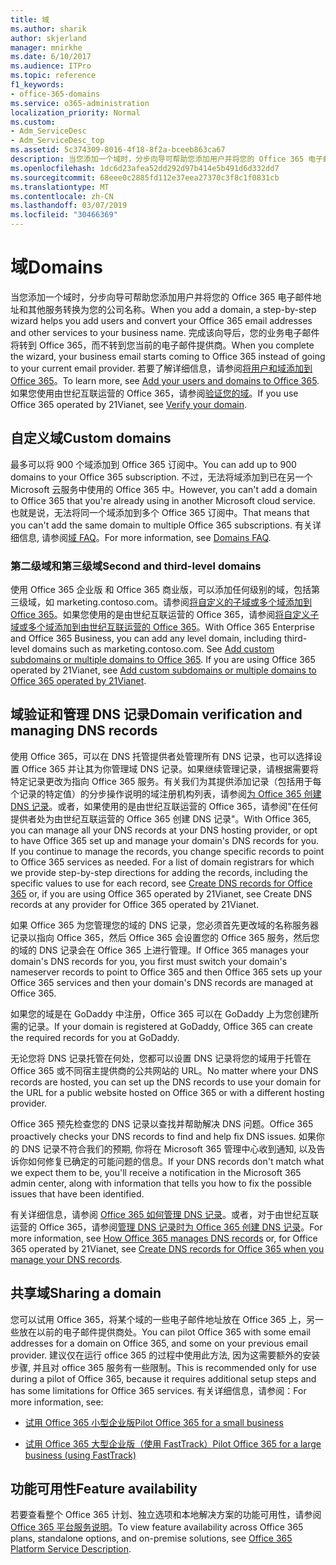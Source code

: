 ```yaml
---
title: 域
ms.author: sharik
author: skjerland
manager: mnirkhe
ms.date: 6/10/2017
ms.audience: ITPro
ms.topic: reference
f1_keywords:
- office-365-domains
ms.service: o365-administration
localization_priority: Normal
ms.custom:
- Adm_ServiceDesc
- Adm_ServiceDesc_top
ms.assetid: 5c374309-8016-4f18-8f2a-bceeb863ca67
description: 当您添加一个域时，分步向导可帮助您添加用户并将您的 Office 365 电子邮件地址和其他服务转换为您的公司名称。 完成该向导后，您的业务电子邮件将转到 Office 365，而不转到您当前的电子邮件提供商。 若要了解详细信息，请参阅将用户和域添加到 Office 365。 如果您使用由世纪互联运营的 Office 365，请参阅验证您的域。
ms.openlocfilehash: 1dc6d23afea52dd292d97b414e5b491d6d332dd7
ms.sourcegitcommit: 68eee0c2885fd112e37eea27370c3f8c1f0831cb
ms.translationtype: MT
ms.contentlocale: zh-CN
ms.lasthandoff: 03/07/2019
ms.locfileid: "30466369"
---
```

# <a name="domains"></a><span data-ttu-id="bc16d-106">域</span><span class="sxs-lookup"><span data-stu-id="bc16d-106">Domains</span></span>

<span data-ttu-id="bc16d-107">当您添加一个域时，分步向导可帮助您添加用户并将您的 Office 365 电子邮件地址和其他服务转换为您的公司名称。</span><span class="sxs-lookup"><span data-stu-id="bc16d-107">When you add a domain, a step-by-step wizard helps you add users and convert your Office 365 email addresses and other services to your business name.</span></span> <span data-ttu-id="bc16d-108">完成该向导后，您的业务电子邮件将转到 Office 365，而不转到您当前的电子邮件提供商。</span><span class="sxs-lookup"><span data-stu-id="bc16d-108">When you complete the wizard, your business email starts coming to Office 365 instead of going to your current email provider.</span></span> <span data-ttu-id="bc16d-109">若要了解详细信息，请参阅[将用户和域添加到 Office 365](https://support.office.com/article/6383f56d-3d09-4dcb-9b41-b5f5a5efd611)。</span><span class="sxs-lookup"><span data-stu-id="bc16d-109">To learn more, see [Add your users and domains to Office 365](https://support.office.com/article/6383f56d-3d09-4dcb-9b41-b5f5a5efd611).</span></span> <span data-ttu-id="bc16d-110">如果您使用由世纪互联运营的 Office 365，请参阅[验证您的域](http://go.microsoft.com/fwlink/?LinkID=733344&amp;clcid=0x409)。</span><span class="sxs-lookup"><span data-stu-id="bc16d-110">If you use Office 365 operated by 21Vianet, see [Verify your domain](http://go.microsoft.com/fwlink/?LinkID=733344&amp;clcid=0x409).</span></span>
  
## <a name="custom-domains"></a><span data-ttu-id="bc16d-111">自定义域</span><span class="sxs-lookup"><span data-stu-id="bc16d-111">Custom domains</span></span>
<span data-ttu-id="bc16d-112"><a name="BKMK_CustomDomains"> </a></span><span class="sxs-lookup"><span data-stu-id="bc16d-112"></span></span>

<span data-ttu-id="bc16d-113">最多可以将 900 个域添加到 Office 365 订阅中。</span><span class="sxs-lookup"><span data-stu-id="bc16d-113">You can add up to 900 domains to your Office 365 subscription.</span></span> <span data-ttu-id="bc16d-114">不过，无法将域添加到已在另一个 Microsoft 云服务中使用的 Office 365 中。</span><span class="sxs-lookup"><span data-stu-id="bc16d-114">However, you can't add a domain to Office 365 that you're already using in another Microsoft cloud service.</span></span> <span data-ttu-id="bc16d-115">也就是说，无法将同一个域添加到多个 Office 365 订阅中。</span><span class="sxs-lookup"><span data-stu-id="bc16d-115">That means that you can't add the same domain to multiple Office 365 subscriptions.</span></span> <span data-ttu-id="bc16d-116">有关详细信息, 请参阅[域 FAQ](https://support.office.com/en-us/article/Domains-FAQ-1272bad0-4bd4-4796-8005-67d6fb3afc5a)。</span><span class="sxs-lookup"><span data-stu-id="bc16d-116">For more information, see [Domains FAQ](https://support.office.com/en-us/article/Domains-FAQ-1272bad0-4bd4-4796-8005-67d6fb3afc5a).</span></span>
  
### <a name="second-and-third-level-domains"></a><span data-ttu-id="bc16d-117">第二级域和第三级域</span><span class="sxs-lookup"><span data-stu-id="bc16d-117">Second and third-level domains</span></span>
<span data-ttu-id="bc16d-118"><a name="BKMK_SecondAndThirdLevelDomains"> </a></span><span class="sxs-lookup"><span data-stu-id="bc16d-118"></span></span>

<span data-ttu-id="bc16d-p104">使用 Office 365 企业版 和 Office 365 商业版，可以添加任何级别的域，包括第三级域，如 marketing.contoso.com。请参阅[将自定义的子域或多个域添加到 Office 365](http://go.microsoft.com/fwlink/?LinkID=733345&amp;clcid=0x409)。如果您使用的是由世纪互联运营的 Office 365，请参阅[将自定义子域或多个域添加到由世纪互联运营的 Office 365](http://go.microsoft.com/fwlink/?LinkID=733346&amp;clcid=0x409)。</span><span class="sxs-lookup"><span data-stu-id="bc16d-p104">With Office 365 Enterprise and Office 365 Business, you can add any level domain, including third-level domains such as marketing.contoso.com. See [Add custom subdomains or multiple domains to Office 365](http://go.microsoft.com/fwlink/?LinkID=733345&amp;clcid=0x409). If you are using Office 365 operated by 21Vianet, see [Add custom subdomains or multiple domains to Office 365 operated by 21Vianet](http://go.microsoft.com/fwlink/?LinkID=733346&amp;clcid=0x409).</span></span>
  
## <a name="domain-verification-and-managing-dns-records"></a><span data-ttu-id="bc16d-122">域验证和管理 DNS 记录</span><span class="sxs-lookup"><span data-stu-id="bc16d-122">Domain verification and managing DNS records</span></span>
<span data-ttu-id="bc16d-123"><a name="BKMK_ManagingDNSRecords"> </a></span><span class="sxs-lookup"><span data-stu-id="bc16d-123"></span></span>

<span data-ttu-id="bc16d-p105">使用 Office 365，可以在 DNS 托管提供者处管理所有 DNS 记录，也可以选择设置 Office 365 并让其为你管理域 DNS 记录。如果继续管理记录，请根据需要将特定记录更改为指向 Office 365 服务。有关我们为其提供添加记录（包括用于每个记录的特定值）的分步操作说明的域注册机构列表，请参阅[为 Office 365 创建 DNS 记录](https://go.microsoft.com/fwlink/p/?LinkID=270173)。或者，如果使用的是由世纪互联运营的 Office 365，请参阅"在任何提供者处为由世纪互联运营的 Office 365 创建 DNS 记录"。</span><span class="sxs-lookup"><span data-stu-id="bc16d-p105">With Office 365, you can manage all your DNS records at your DNS hosting provider, or opt to have Office 365 set up and manage your domain's DNS records for you. If you continue to manage the records, you change specific records to point to Office 365 services as needed. For a list of domain registrars for which we provide step-by-step directions for adding the records, including the specific values to use for each record, see [Create DNS records for Office 365](https://go.microsoft.com/fwlink/p/?LinkID=270173) or, if you are using Office 365 operated by 21Vianet, see Create DNS records at any provider for Office 365 operated by 21Vianet.</span></span> 
  
<span data-ttu-id="bc16d-127">如果 Office 365 为您管理您的域的 DNS 记录，您必须首先更改域的名称服务器记录以指向 Office 365，然后 Office 365 会设置您的 Office 365 服务，然后您的域的 DNS 记录会在 Office 365 上进行管理。</span><span class="sxs-lookup"><span data-stu-id="bc16d-127">If Office 365 manages your domain's DNS records for you, you first must switch your domain's nameserver records to point to Office 365 and then Office 365 sets up your Office 365 services and then your domain's DNS records are managed at Office 365.</span></span>
  
<span data-ttu-id="bc16d-128">如果您的域是在 GoDaddy 中注册，Office 365 可以在 GoDaddy 上为您创建所需的记录。</span><span class="sxs-lookup"><span data-stu-id="bc16d-128">If your domain is registered at GoDaddy, Office 365 can create the required records for you at GoDaddy.</span></span> 
  
<span data-ttu-id="bc16d-129">无论您将 DNS 记录托管在何处，您都可以设置 DNS 记录将您的域用于托管在 Office 365 或不同宿主提供商的公共网站的 URL。</span><span class="sxs-lookup"><span data-stu-id="bc16d-129">No matter where your DNS records are hosted, you can set up the DNS records to use your domain for the URL for a public website hosted on Office 365 or with a different hosting provider.</span></span> 
  
<span data-ttu-id="bc16d-130">Office 365 预先检查您的 DNS 记录以查找并帮助解决 DNS 问题。</span><span class="sxs-lookup"><span data-stu-id="bc16d-130">Office 365 proactively checks your DNS records to find and help fix DNS issues.</span></span> <span data-ttu-id="bc16d-131">如果你的 DNS 记录不符合我们的预期, 你将在 Microsoft 365 管理中心收到通知, 以及告诉你如何修复已确定的可能问题的信息。</span><span class="sxs-lookup"><span data-stu-id="bc16d-131">If your DNS records don't match what we expect them to be, you'll receive a notification in the Microsoft 365 admin center, along with information that tells you how to fix the possible issues that have been identified.</span></span>
  
<span data-ttu-id="bc16d-132">有关详细信息，请参阅 [Office 365 如何管理 DNS 记录](https://go.microsoft.com/fwlink/p/?LinkID=270144)。或者，对于由世纪互联运营的 Office 365，请参阅[管理 DNS 记录时为 Office 365 创建 DNS 记录](http://go.microsoft.com/fwlink/?LinkID=817326&amp;clcid=0x409)。</span><span class="sxs-lookup"><span data-stu-id="bc16d-132">For more information, see [How Office 365 manages DNS records](https://go.microsoft.com/fwlink/p/?LinkID=270144) or, for Office 365 operated by 21Vianet, see [Create DNS records for Office 365 when you manage your DNS records](http://go.microsoft.com/fwlink/?LinkID=817326&amp;clcid=0x409).</span></span>
  
## <a name="sharing-a-domain"></a><span data-ttu-id="bc16d-133">共享域</span><span class="sxs-lookup"><span data-stu-id="bc16d-133">Sharing a domain</span></span>
<span data-ttu-id="bc16d-134"><a name="BKMK_ManagingDNSRecords"> </a></span><span class="sxs-lookup"><span data-stu-id="bc16d-134"></span></span>

<span data-ttu-id="bc16d-135">您可以试用 Office 365，将某个域的一些电子邮件地址放在 Office 365 上，另一些放在以前的电子邮件提供商处。</span><span class="sxs-lookup"><span data-stu-id="bc16d-135">You can pilot Office 365 with some email addresses for a domain on Office 365, and some on your previous email provider.</span></span> <span data-ttu-id="bc16d-136">建议仅在运行 office 365 的过程中使用此方法, 因为这需要额外的安装步骤, 并且对 office 365 服务有一些限制。</span><span class="sxs-lookup"><span data-stu-id="bc16d-136">This is recommended only for use during a pilot of Office 365, because it requires additional setup steps and has some limitations for Office 365 services.</span></span> <span data-ttu-id="bc16d-137">有关详细信息，请参阅：</span><span class="sxs-lookup"><span data-stu-id="bc16d-137">For more information, see:</span></span>
  
- [<span data-ttu-id="bc16d-138">试用 Office 365 小型企业版</span><span class="sxs-lookup"><span data-stu-id="bc16d-138">Pilot Office 365 for a small business</span></span>](https://support.office.com/article/39cee536-6a03-40cf-b9c1-f301bb6001d7)
    
- [<span data-ttu-id="bc16d-139">试用 Office 365 大型企业版（使用 FastTrack）</span><span class="sxs-lookup"><span data-stu-id="bc16d-139">Pilot Office 365 for a large business (using FastTrack)</span></span>](https://fasttrack.office.com/onboard)
    
## <a name="feature-availability"></a><span data-ttu-id="bc16d-140">功能可用性</span><span class="sxs-lookup"><span data-stu-id="bc16d-140">Feature availability</span></span>
<span data-ttu-id="bc16d-141"><a name="BKMK_ManagingDNSRecords"> </a></span><span class="sxs-lookup"><span data-stu-id="bc16d-141"></span></span>

<span data-ttu-id="bc16d-142">若要查看整个 Office 365 计划、独立选项和本地解决方案的功能可用性，请参阅 [Office 365 平台服务说明](https://technet.microsoft.com/en-us/library/office-365-platform-service-description.aspx)。</span><span class="sxs-lookup"><span data-stu-id="bc16d-142">To view feature availability across Office 365 plans, standalone options, and on-premise solutions, see [Office 365 Platform Service Description](https://technet.microsoft.com/en-us/library/office-365-platform-service-description.aspx).</span></span>
  

